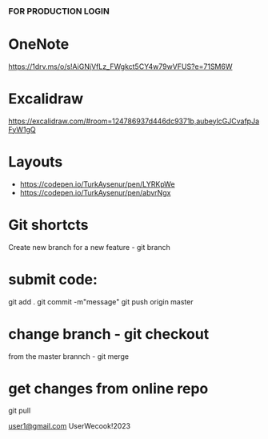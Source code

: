 ### FOR PRODUCTION LOGIN

# OneNote
https://1drv.ms/o/s!AiGNjVfLz_FWgkct5CY4w79wVFUS?e=71SM6W

# Excalidraw
https://excalidraw.com/#room=124786937d446dc9371b,aubeylcGJCvafpJaFyW1gQ

# Layouts
- https://codepen.io/TurkAysenur/pen/LYRKpWe
- https://codepen.io/TurkAysenur/pen/abvrNgx

# Git shortcts
Create new branch for a new feature - git branch <branch-name>

# submit code: 
git add .
git commit -m"message"
git push origin master 

# change branch - git checkout <branch-name>
from the master brannch - git merge <other-branch-name> 

# get changes from online repo 
git pull




user1@gmail.com
UserWecook!2023
